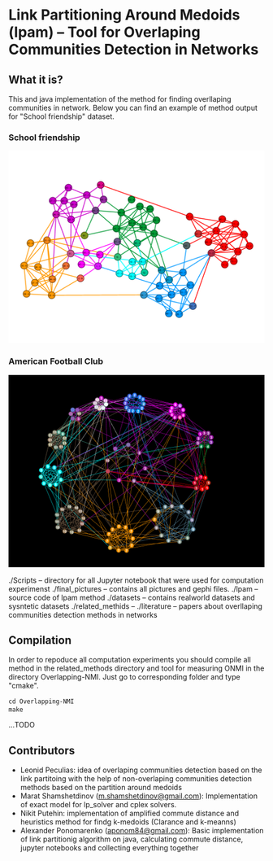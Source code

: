 # Link Partitioning Around Medoids (lpam) – Tool for Overlaping Communities Detection in Networks

## What it is? ##

This and java implementation of the method for finding overllaping communities  in network.
Below you can find an example of method output for "School friendship" dataset.
### School friendship ###
![school friendship](https://github.com/aponom84/lpam-clustering/blob/master/final_pictures/school-2_ACM_pmp_7_out.png)

### American Football Club ###
![fooball club](https://github.com/aponom84/lpam-clustering/blob/master/final_pictures/footballTSEinput_CM_kmd_12_out.png)

./Scripts – directory for all Jupyter notebook that were used for computation experimenst
./final_pictures – contains all pictures and gephi files.
./lpam – source code of lpam method
./datasets – contains realworld datasets and sysntetic datasets 
./related_methids – 
./literature – papers about overllaping communities detection methods in networks

## Compilation ##
In order to repoduce all computation experiments you should compile all method in the related_methods directory 
and tool for measuring ONMI in the directory Overlapping-NMI. 
Just go to corresponding folder and type "cmake".

```
cd Overlapping-NMI
make
```
...TODO

## Contributors ##

* Leonid Peculias: idea of overlaping communities detection based on the link partitoing with the help of non-overlaping communities detection methods based on the partition around medoids
* Marat Shamshetdinov (m.shamshetdinov@gmail.com): Implementation of exact model for lp_solver and cplex solvers.
* Nikit Putehin: implementation of amplified commute distance and heuristics method for findg k-medoids (Clarance and k-meanns)
* Alexander Ponomarenko (aponom84@gmail.com): Basic implementation of link partitionig algorithm on java, calculating commute distance, jupyter notebooks and collecting everything together
